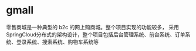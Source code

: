 # gmall
零售商城是一种典型的 b2c 的网上购商城。整个项目实现的功能较多， 采用 SpringCloud分布式的架构设计，整个项目包括后台管理系统、前台系统、订单系统、登录系统、搜索系统、购物车系统等
